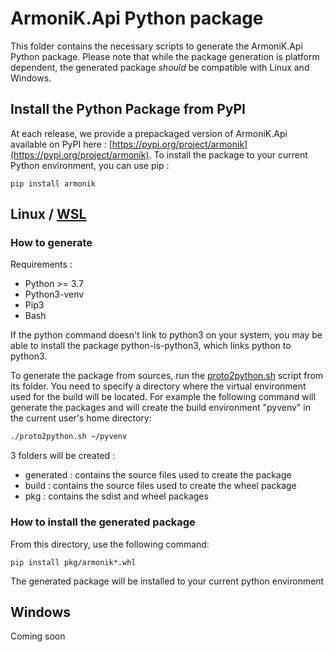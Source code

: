 # ArmoniK.Api Python package
This folder contains the necessary scripts to generate the ArmoniK.Api Python package. Please note that while the package generation is platform dependent, the generated package *should* be compatible with Linux and Windows.

## Install the Python Package from PyPI
At each release, we provide a prepackaged version of ArmoniK.Api available on PyPI here : [https://pypi.org/project/armonik](https://pypi.org/project/armonik).
To install the package to your current Python environment, you can use pip :
```
pip install armonik
```

## Linux / [WSL](https://learn.microsoft.com/en-us/windows/wsl/)
### **How to generate**

Requirements :
- Python >= 3.7
- Python3-venv
- Pip3
- Bash

If the python command doesn't link to python3 on your system, you may be able to install the package python-is-python3, which links python to python3.

To generate the package from sources, run the [proto2python.sh](proto2python.sh) script from its folder. You need to specify a directory where the virtual environment used for the build will be located. For example the following command will generate the packages and will create the build environment "pyvenv" in the current user's home directory:
```bash
./proto2python.sh ~/pyvenv
```

3 folders will be created :
- generated : contains the source files used to create the package
- build : contains the source files used to create the wheel package
- pkg : contains the sdist and wheel packages

### **How to install the generated package**
From this directory, use the following command:
```code 
pip install pkg/armonik*.whl
```
The generated package will be installed to your current python environment

## Windows
Coming soon